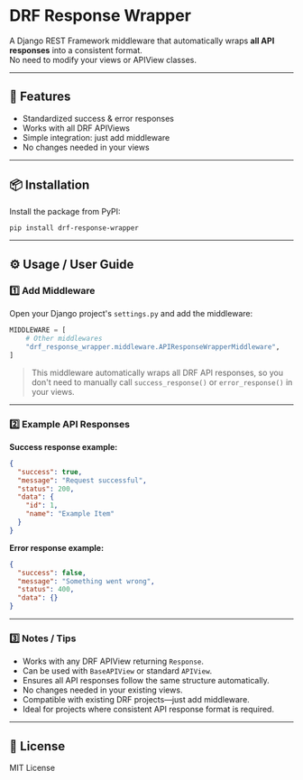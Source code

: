 # DRF Response Wrapper

A Django REST Framework middleware that automatically wraps **all API responses** into a consistent format.  
No need to modify your views or APIView classes.

---

## 🚀 Features

- Standardized success & error responses
- Works with all DRF APIViews
- Simple integration: just add middleware
- No changes needed in your views

---

## 📦 Installation

Install the package from PyPI:

```bash
pip install drf-response-wrapper
```

---

## ⚙️ Usage / User Guide

### 1️⃣ Add Middleware

Open your Django project's `settings.py` and add the middleware:

```python
MIDDLEWARE = [
    # Other middlewares
    "drf_response_wrapper.middleware.APIResponseWrapperMiddleware",
]
```

> This middleware automatically wraps all DRF API responses, so you don't need to manually call `success_response()` or `error_response()` in your views.

---

### 2️⃣ Example API Responses

**Success response example:**

```json
{
  "success": true,
  "message": "Request successful",
  "status": 200,
  "data": {
    "id": 1,
    "name": "Example Item"
  }
}
```

**Error response example:**

```json
{
  "success": false,
  "message": "Something went wrong",
  "status": 400,
  "data": {}
}
```

---

### 3️⃣ Notes / Tips

- Works with any DRF APIView returning `Response`.
- Can be used with `BaseAPIView` or standard `APIView`.
- Ensures all API responses follow the same structure automatically.
- No changes needed in your existing views.
- Compatible with existing DRF projects—just add middleware.
- Ideal for projects where consistent API response format is required.

---

## 📝 License

MIT License

